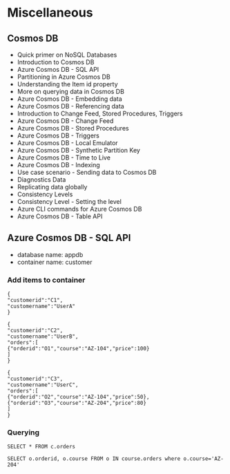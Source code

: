 # Miscellaneous
## Cosmos DB
- Quick primer on NoSQL Databases
- Introduction to Cosmos DB
- Azure Cosmos DB - SQL API
- Partitioning in Azure Cosmos DB
- Understanding the Item id property
- More on querying data in Cosmos DB
- Azure Cosmos DB - Embedding data
- Azure Cosmos DB - Referencing data
- Introduction to Change Feed, Stored Procedures, Triggers
- Azure Cosmos DB - Change Feed
- Azure Cosmos DB - Stored Procedures
- Azure Cosmos DB - Triggers
- Azure Cosmos DB - Local Emulator
- Azure Cosmos DB - Synthetic Partition Key
- Azure Cosmos DB - Time to Live
- Azure Cosmos DB - Indexing
- Use case scenario - Sending data to Cosmos DB
- Diagnostics Data
- Replicating data globally
- Consistency Levels
- Consistency Level - Setting the level
- Azure CLI commands for Azure Cosmos DB
- Azure Cosmos DB - Table API


## Azure Cosmos DB - SQL API
- database name: appdb
- container name: customer

### Add items to container
```
{
"customerid":"C1",
"customername":"UserA"
}
```

```
{
"customerid":"C2",
"customername":"UserB",
"orders":[
{"orderid":"O1","course":"AZ-104","price":100}
]
}
```

```
{
"customerid":"C3",
"customername":"UserC",
"orders":[
{"orderid":"O2","course":"AZ-104","price":50},
{"orderid":"O3","course":"AZ-204","price":80}
]
}
```

### Querying
```
SELECT * FROM c.orders
```

```
SELECT o.orderid, o.course FROM o IN course.orders where o.course='AZ-204'
```
